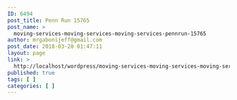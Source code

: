 ```yaml
---
ID: 6494
post_title: Penn Run 15765
post_name: >
  moving-services-moving-services-moving-services-pennrun-15765
author: mrgabonijeff@gmail.com
post_date: 2018-03-28 01:47:11
layout: page
link: >
  http://localhost/wordpress/moving-services-moving-services-moving-services-pennrun-15765/
published: true
tags: [ ]
categories: [ ]
---
```


